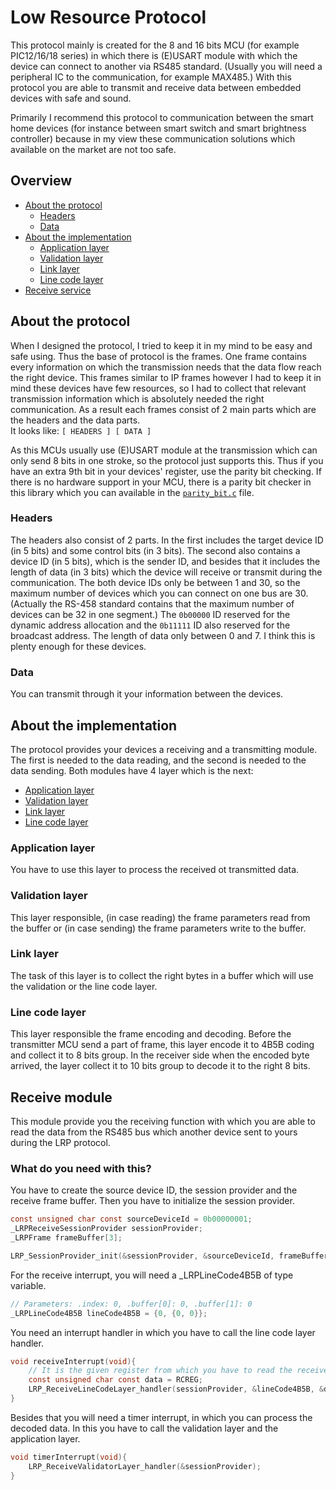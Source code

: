 # Low Resource Protocol
This protocol mainly is created for the 8 and 16 bits MCU (for example PIC12/16/18 series) 
in which there is (E)USART module with which the device can connect to another via RS485 standard.
(Usually you will need a peripheral IC to the communication, for example MAX485.) 
With this protocol you are able to transmit and receive data between embedded devices with safe and sound.

Primarily I recommend this protocol to communication between the smart home devices 
(for instance between smart switch and smart brightness controller) 
because in my view these communication solutions which available on the market are not too safe.

## Overview
* [About the protocol](#about-the-protocol)
    - [Headers](#headers)
    - [Data](#data)
* [About the implementation](#about-the-implementation)
    - [Application layer](#application-layer)
    - [Validation layer](#validation-layer)
    - [Link layer](#link-layer)
    - [Line code layer](#line-code-layer)
* [Receive service](#receive-service)
    
## About the protocol
When I designed the protocol, I tried to keep it in my mind to be easy and safe using. 
Thus the base of protocol is the frames. 
One frame contains every information on which the transmission needs 
that the data flow reach the right device. 
This frames similar to IP frames 
however I had to keep it in mind these devices have few resources, 
so I had to collect that relevant transmission information 
which is absolutely needed the right communication.
As a result each frames consist of 2 main parts which are the headers and the data parts.<br>
It looks like: `[ HEADERS ] [ DATA ]`

As this MCUs usually use (E)USART module at the transmission 
which can only send 8 bits in one stroke, so the protocol just supports this. 
Thus if you have an extra 9th bit in your devices' register, use the parity bit checking.
If there is no hardware support in your MCU, there is a parity bit checker in this library 
which you can available in the [`parity_bit.c`](src/parity_bit.c) file.

### Headers
The headers also consist of 2 parts.
In the first includes the target device ID (in 5 bits) and some control bits (in 3 bits). 
The second also contains a device ID (in 5 bits), which is the sender ID, and 
besides that it includes the length of data (in 3 bits) 
which the device will receive or transmit during the communication.
The both device IDs only be between 1 and 30, 
so the maximum number of devices which you can connect on one bus are 30.
(Actually the RS-458 standard contains that the maximum number of devices can be 32 in one segment.) 
The `0b00000` ID reserved for the dynamic address allocation and 
the `0b11111` ID also reserved for the broadcast address. 
The length of data only between 0 and 7. I think this is plenty enough for these devices. 

### Data
You can transmit through it your information between the devices. 

## About the implementation
The protocol provides your devices a receiving and a transmitting module. 
The first is needed to the data reading, and the second is needed to the data sending.
Both modules have 4 layer which is the next:
* [Application layer](#application-layer)
* [Validation layer](#validation-layer)
* [Link layer](#link-layer)
* [Line code layer](#line-code-layer)

### Application layer
You have to use this layer to process the received ot transmitted data.

### Validation layer
This layer responsible, (in case reading) the frame parameters read from the buffer 
or (in case sending) the frame parameters write to the buffer.

### Link layer
The task of this layer is to collect the right bytes in a buffer 
which will use the validation or the line code layer. 

### Line code layer
This layer responsible the frame encoding and decoding. Before the transmitter MCU send a part of frame, 
this layer encode it to 4B5B coding and collect it to 8 bits group. 
In the receiver side when the encoded byte arrived, 
the layer collect it to 10 bits group to decode it to the right 8 bits. 

## Receive module
This module provide you the receiving function 
with which you are able to read the data from the RS485 bus 
which another device sent to yours during the LRP protocol.
 
### What do you need with this?
You have to create the source device ID, the session provider and the receive frame buffer. 
Then you have to initialize the session provider.
```c
const unsigned char const sourceDeviceId = 0b00000001;
_LRPReceiveSessionProvider sessionProvider;
_LRPFrame frameBuffer[3];

LRP_SessionProvider_init(&sessionProvider, &sourceDeviceId, frameBuffer, 3);
```
For the receive interrupt, you will need a _LRPLineCode4B5B of type variable. 
```c
// Parameters: .index: 0, .buffer[0]: 0, .buffer[1]: 0
_LRPLineCode4B5B lineCode4B5B = {0, {0, 0}};
```
You need an interrupt handler in which you have to call the line code layer handler.
```c
void receiveInterrupt(void){
    // It is the given register from which you have to read the received data
    const unsigned char const data = RCREG; 
    LRP_ReceiveLineCodeLayer_handler(sessionProvider, &lineCode4B5B, &data);
}
```
Besides that you will need a timer interrupt, in which you can process the decoded data.
In this you have to call the validation layer and the application layer.
```c
void timerInterrupt(void){
    LRP_ReceiveValidatorLayer_handler(&sessionProvider);
}
```
